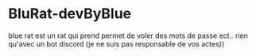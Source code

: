 # BluRat-devByBlue
blue rat est un rat qui prend permet de voler des mots de passe ect.. rien qu'avec un bot discord (je ne suis pas responsable de vos actes))
